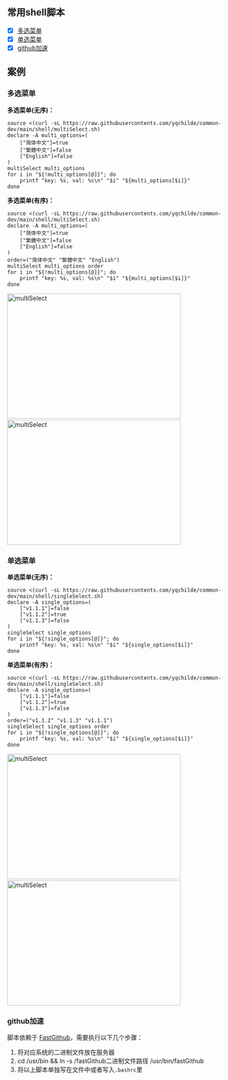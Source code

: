 ## 常用shell脚本

- [x] [多选菜单](https://github.com/yqchilde/common-dev/blob/main/shell/multiSelect.sh)
- [x] [单选菜单](https://github.com/yqchilde/common-dev/blob/main/shell/singleSelect.sh)
- [x] [github加速](https://github.com/yqchilde/common-dev/blob/main/shell/githubProxy.sh)

## 案例

### 多选菜单

**多选菜单(无序)：**
```shell
source <(curl -sL https://raw.githubusercontents.com/yqchilde/common-dev/main/shell/multiSelect.sh)
declare -A multi_options=(
    ["简体中文"]=true
    ["繁體中文"]=false
    ["English"]=false
)
multiSelect multi_options
for i in "${!multi_options[@]}"; do
    printf "key: %s, val: %s\n" "$i" "${multi_options[$i]}"
done
```

**多选菜单(有序)：**
```shell
source <(curl -sL https://raw.githubusercontents.com/yqchilde/common-dev/main/shell/multiSelect.sh)
declare -A multi_options=(
    ["简体中文"]=true
    ["繁體中文"]=false
    ["English"]=false
)
order=("简体中文" "繁體中文" "English")
multiSelect multi_options order
for i in "${!multi_options[@]}"; do
    printf "key: %s, val: %s\n" "$i" "${multi_options[$i]}"
done
```

<img src="https://github.com/yqchilde/common-dev/blob/main/shell/tests/multiSelect.gif?raw=true" width="400" height="288" alt="multiSelect"/>&nbsp;&nbsp;&nbsp;&nbsp;&nbsp;<img src="https://github.com/yqchilde/common-dev/blob/main/shell/tests/multiSelect_order.gif?raw=true" width="400" height="288" alt="multiSelect"/>

### 单选菜单

**单选菜单(无序)：**
```shell
source <(curl -sL https://raw.githubusercontents.com/yqchilde/common-dev/main/shell/singleSelect.sh)
declare -A single_options=(
    ["v1.1.1"]=false
    ["v1.1.2"]=true
    ["v1.1.3"]=false
)
singleSelect single_options
for i in "${!single_options[@]}"; do
    printf "key: %s, val: %s\n" "$i" "${single_options[$i]}"
done
```

**单选菜单(有序)：**
```shell
source <(curl -sL https://raw.githubusercontents.com/yqchilde/common-dev/main/shell/singleSelect.sh)
declare -A single_options=(
    ["v1.1.1"]=false
    ["v1.1.2"]=true
    ["v1.1.3"]=false
)
order=("v1.1.2" "v1.1.3" "v1.1.1")
singleSelect single_options order
for i in "${!single_options[@]}"; do
    printf "key: %s, val: %s\n" "$i" "${single_options[$i]}"
done
```

<img src="https://github.com/yqchilde/common-dev/blob/main/shell/tests/singleSelect.gif?raw=true" width="400" height="288" alt="multiSelect"/>&nbsp;&nbsp;&nbsp;&nbsp;&nbsp;<img src="https://github.com/yqchilde/common-dev/blob/main/shell/tests/singleSelect_order.gif?raw=true" width="400" height="288" alt="multiSelect"/>

### github加速
脚本依赖于 [FastGithub](https://github.com/dotnetcore/FastGithub)，需要执行以下几个步骤：
1. 将对应系统的二进制文件放在服务器
2. cd /usr/bin && ln -s /fastGithub二进制文件路径 /usr/bin/fastGithub
3. 将以上脚本单独写在文件中或者写入`.bashrc`里